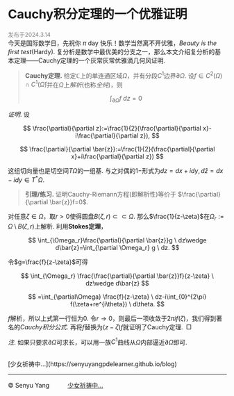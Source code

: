 <style>
.bjimg{
  position: fixed;
  top: 0;
  left: 0;
  width:100%;
height:100%;
min-width: 1000px;
z-index:-10;
zoom: 1;
  background-image: url();
  background-repeat: no-repeat;
  background-size: contain;
  background-position: center 0;
  opacity: 0.2;
  }
</style>
<head>
    <script src="https://cdn.mathjax.org/mathjax/latest/MathJax.js?config=TeX-AMS-MML_HTMLorMML" type="text/javascript"></script>
    <script type="text/x-mathjax-config">
        MathJax.Hub.Config({
            tex2jax: {
            skipTags: ['script', 'noscript', 'style', 'textarea', 'pre'],
            inlineMath: [['$','$']]
            }
        });
    </script>
</head>
<div class="bjimg"></div>

# Cauchy积分定理的一个优雅证明

<font size="2" color="grey">发布于2024.3.14</font><br/>
今天是国际数学日，先祝你 $\pi$ day 快乐！数学当然离不开优雅，*Beauty is the first test*(Hardy). 复分析是数学中最优美的分支之一，那么本文介绍复分析的基本定理——Cauchy定理的一个灰常灰常优雅滴几何风证明.

> **Cauchy定理.** 给定$\mathbb{C}$上的单连通区域$\Omega$，并有分段$C^1$边界$\partial \Omega$. 设$f\in C^{2}(\Omega)\cap C^{1}(\bar{\Omega})$并在$\Omega$上*解析*(也称*全纯*)，则
>
> $$
> \int_{\partial\Omega}f \ dz=0
> $$

*证明*. 设

$$
\frac{\partial}{\partial z}:=\frac{1}{2}(\frac{\partial}{\partial x}-i\frac{\partial}{\partial z}),
$$

$$
\frac{\partial}{\partial \bar{z}}:=\frac{1}{2}(\frac{\partial}{\partial x}+i\frac{\partial}{\partial z})
$$

这组切向量也是切空间$T\Omega$的一组基. 与之对偶的$1-$形式为$dz=dx+idy,d\bar{z}=dx-idy\in T^*{\Omega}$. 

> **引理/练习.** 证明Cauchy-Riemann方程(即解析性)等价于 $\frac{\partial}{\partial \bar{z}}f=0$.

对任意$\zeta\in\Omega$，取$r>0$使得圆盘$B(\zeta,r)\subset\subset \Omega$. 那么$\frac{1}{z-\zeta}$在$\Omega_r:=\Omega\setminus B(\zeta,r)$上解析. 利用**Stokes定理**，

$$
\int_{\Omega_r}\frac{\partial}{\partial \bar{z}}g \ dz\wedge d\bar{z}=\int_{\partial \Omega_r} g \ dz.
$$

令$g=\frac{f}{z-\zeta}$可得

$$
\int_{\Omega_r} \frac{\frac{\partial}{\partial \bar{z}}f}{z-\zeta} \ dz\wedge d\bar{z}
$$

$$
=\int_{\partial\Omega} \frac{f}{z-\zeta} \ dz-i\int_{0}^{2\pi} f(\zeta+re^{i\theta}) \ d\theta.
$$

$f$解析，所以上式第一行恒为$0$. 令$r\to 0$，则最后一项收敛于$2\pi if(\zeta)$，我们得到著名的*Cauchy积分公式*. 再将$f$替换为$(z-\zeta)f$就证明了Cauchy定理.&ensp;$\Box$

*注*. 如果只要求$\partial \Omega$可求长，可以用一族$C^1$曲线从$\Omega$内部逼近$\partial \Omega$即可.

<br/>
[少女祈祷中...](https://senyuyangpdelearner.github.io/blog)

<hr style="height:1px">

&copy; Senyu Yang&emsp;&emsp;&emsp;<a href="." target="_self" >少女祈祷中...</a>
